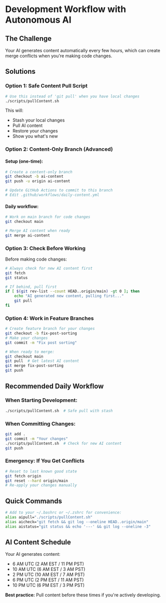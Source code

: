 # Development Workflow with Autonomous AI

## The Challenge
Your AI generates content automatically every few hours, which can create merge conflicts when you're making code changes.

## Solutions

### Option 1: Safe Content Pull Script
```bash
# Use this instead of 'git pull' when you have local changes
./scripts/pullContent.sh
```

This will:
- Stash your local changes
- Pull AI content 
- Restore your changes
- Show you what's new

### Option 2: Content-Only Branch (Advanced)

#### Setup (one-time):
```bash
# Create a content-only branch
git checkout -b ai-content
git push -u origin ai-content

# Update GitHub Actions to commit to this branch
# Edit .github/workflows/daily-content.yml
```

#### Daily workflow:
```bash
# Work on main branch for code changes
git checkout main

# Merge AI content when ready
git merge ai-content
```

### Option 3: Check Before Working

Before making code changes:
```bash
# Always check for new AI content first
git fetch
git status

# If behind, pull first
if [ $(git rev-list --count HEAD..origin/main) -gt 0 ]; then
    echo "AI generated new content, pulling first..."
    git pull
fi
```

### Option 4: Work in Feature Branches

```bash
# Create feature branch for your changes
git checkout -b fix-post-sorting
# Make your changes
git commit -m "Fix post sorting"

# When ready to merge:
git checkout main
git pull  # Get latest AI content
git merge fix-post-sorting
git push
```

## Recommended Daily Workflow

### When Starting Development:
```bash
./scripts/pullContent.sh  # Safe pull with stash
```

### When Committing Changes:
```bash
git add .
git commit -m "Your changes"
./scripts/pullContent.sh  # Check for new AI content
git push
```

### Emergency: If You Get Conflicts
```bash
# Reset to last known good state
git fetch origin
git reset --hard origin/main
# Re-apply your changes manually
```

## Quick Commands

```bash
# Add to your ~/.bashrc or ~/.zshrc for convenience:
alias aipull="./scripts/pullContent.sh"
alias aicheck="git fetch && git log --oneline HEAD..origin/main"
alias aistatus="git status && echo '---' && git log --oneline -3"
```

## AI Content Schedule

Your AI generates content:
- 6 AM UTC (2 AM EST / 11 PM PST)
- 10 AM UTC (6 AM EST / 3 AM PST) 
- 2 PM UTC (10 AM EST / 7 AM PST)
- 6 PM UTC (2 PM EST / 11 AM PST)
- 10 PM UTC (6 PM EST / 3 PM PST)

**Best practice:** Pull content before these times if you're actively developing. 